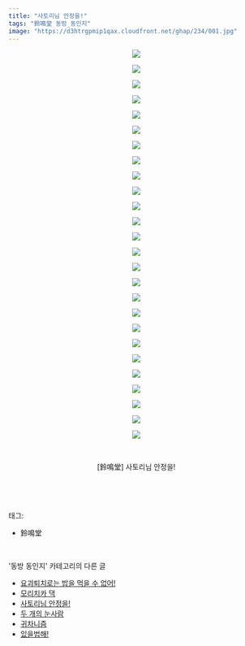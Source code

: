 ```yaml
---
title: "사토리님 안정을!"
tags: "鈴鳴堂 동방_동인지"
image: "https://d3htrgpmip1qax.cloudfront.net/ghap/234/001.jpg"
---
```

<div class="article">
<p style="text-align: center; clear: none; float: none;"><img src="{{ site.imgserver5 }}/ghap/234/001.jpg"/></p>
<p style="text-align: center; clear: none; float: none;"><img src="{{ site.imgserver5 }}/ghap/234/002.jpg"/></p>
<p style="text-align: center; clear: none; float: none;"><img src="{{ site.imgserver5 }}/ghap/234/003.jpg"/></p>
<p style="text-align: center; clear: none; float: none;"><img src="{{ site.imgserver5 }}/ghap/234/004.jpg"/></p>
<p style="text-align: center; clear: none; float: none;"><img src="{{ site.imgserver5 }}/ghap/234/005.jpg"/></p>
<p style="text-align: center; clear: none; float: none;"><img src="{{ site.imgserver5 }}/ghap/234/006.jpg"/></p>
<p style="text-align: center; clear: none; float: none;"><img src="{{ site.imgserver5 }}/ghap/234/007.jpg"/></p>
<p style="text-align: center; clear: none; float: none;"><img src="{{ site.imgserver5 }}/ghap/234/008.jpg"/></p>
<p style="text-align: center; clear: none; float: none;"><img src="{{ site.imgserver5 }}/ghap/234/009.jpg"/></p>
<p style="text-align: center; clear: none; float: none;"><img src="{{ site.imgserver5 }}/ghap/234/010.jpg"/></p>
<p style="text-align: center; clear: none; float: none;"><img src="{{ site.imgserver5 }}/ghap/234/011.jpg"/></p>
<p style="text-align: center; clear: none; float: none;"><img src="{{ site.imgserver5 }}/ghap/234/012.jpg"/></p>
<p style="text-align: center; clear: none; float: none;"><img src="{{ site.imgserver5 }}/ghap/234/013.jpg"/></p>
<p style="text-align: center; clear: none; float: none;"><img src="{{ site.imgserver5 }}/ghap/234/014.jpg"/></p>
<p style="text-align: center; clear: none; float: none;"><img src="{{ site.imgserver5 }}/ghap/234/015.jpg"/></p>
<p style="text-align: center; clear: none; float: none;"><img src="{{ site.imgserver5 }}/ghap/234/016.jpg"/></p>
<p style="text-align: center; clear: none; float: none;"><img src="{{ site.imgserver5 }}/ghap/234/017.jpg"/></p>
<p style="text-align: center; clear: none; float: none;"><img src="{{ site.imgserver5 }}/ghap/234/018.jpg"/></p>
<p style="text-align: center; clear: none; float: none;"><img src="{{ site.imgserver5 }}/ghap/234/019.jpg"/></p>
<p style="text-align: center; clear: none; float: none;"><img src="{{ site.imgserver5 }}/ghap/234/020.jpg"/></p>
<p style="text-align: center; clear: none; float: none;"><img src="{{ site.imgserver5 }}/ghap/234/021.jpg"/></p>
<p style="text-align: center; clear: none; float: none;"><img src="{{ site.imgserver5 }}/ghap/234/022.jpg"/></p>
<p style="text-align: center; clear: none; float: none;"><img src="{{ site.imgserver5 }}/ghap/234/023.jpg"/></p>
<p style="text-align: center; clear: none; float: none;"><img src="{{ site.imgserver5 }}/ghap/234/024.jpg"/></p>
<p style="text-align: center; clear: none; float: none;"><img src="{{ site.imgserver5 }}/ghap/234/025.jpg"/></p>
<p style="text-align: center; clear: none; float: none;"><img src="{{ site.imgserver5 }}/ghap/234/026.jpg"/></p>
<p style="text-align: center; clear: none; float: none;"><br/></p>
<p style="text-align: center; clear: none; float: none;">[鈴鳴堂] 사토리님 안정을!</p>
<p><br/></p>
</div><br/>
<div class="tagTrail">
<p>태그: </p>
<ul>
<li>鈴鳴堂</li>
</ul>
</div><br/>
<div class="another">
<p>'동방 동인지' 카테고리의 다른 글</p>
<ul>
<li><a href="/ghap_236">요괴퇴치로는 밥을 먹을 수 없어!</a></li>
<li><a href="/ghap_235">모리치카 댁</a></li>
<li><a href="/ghap_234">사토리님 안정을!</a></li>
<li><a href="/ghap_233">두 개의 눈사람</a></li>
<li><a href="/ghap_232">귀차니즘</a></li>
<li><a href="/ghap_231">있을법해!</a></li>
</ul>
</div><br/>
<div class="cb_module cb_fluid">
<div class="cb_wrt cb_profile">
</div><!-- commentList close -->
</div><br/>

